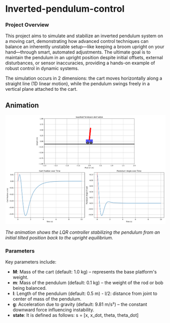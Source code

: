 # Inverted-pendulum-control

### Project Overview

This project aims to simulate and stabilize an inverted pendulum system on a moving cart, demonstrating how advanced control techniques can balance an inherently unstable setup—like keeping a broom upright on your hand—through smart, automated adjustments. The ultimate goal is to maintain the pendulum in an upright position despite initial offsets, external disturbances, or sensor inaccuracies, providing a hands-on example of robust control in dynamic systems.

The simulation occurs in 2 dimensions: the cart moves horizontally along a straight line (1D linear motion), while the pendulum swings freely in a vertical plane attached to the cart.

## Animation

![Inverted Pendulum Animation](plots/pendulum_animation.gif)

*The animation shows the LQR controller stabilizing the pendulum from an initial tilted position back to the upright equilibrium.*

### Parameters

Key parameters include:
- **M**: Mass of the cart (default: 1.0 kg) – represents the base platform's weight.
- **m**: Mass of the pendulum (default: 0.1 kg) – the weight of the rod or bob being balanced.
- **l**: Length of the pendulum (default: 0.5 m) - l/2: distance from joint to center of mass of the pendulum.
- **g**: Acceleration due to gravity (default: 9.81 m/s²) – the constant downward force influencing instability.
- **state**: It is defined as follows:
s = [x, x_dot, theta, theta_dot]
